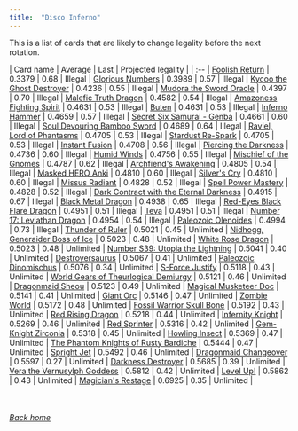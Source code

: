 ```yaml
---
title:  "Disco Inferno"
---
```


This is a list of cards that are likely to change legality before the next rotation.

| Card name | Average | Last | Projected legality |
| :-- |
[Foolish Return](https://db.ygoprodeck.com/card/?search=Foolish%20Return) | 0.3379 | 0.68 | Illegal |
[Glorious Numbers](https://db.ygoprodeck.com/card/?search=Glorious%20Numbers) | 0.3989 | 0.57 | Illegal |
[Kycoo the Ghost Destroyer](https://db.ygoprodeck.com/card/?search=Kycoo%20the%20Ghost%20Destroyer) | 0.4236 | 0.55 | Illegal |
[Mudora the Sword Oracle](https://db.ygoprodeck.com/card/?search=Mudora%20the%20Sword%20Oracle) | 0.4397 | 0.70 | Illegal |
[Malefic Truth Dragon](https://db.ygoprodeck.com/card/?search=Malefic%20Truth%20Dragon) | 0.4582 | 0.54 | Illegal |
[Amazoness Fighting Spirit](https://db.ygoprodeck.com/card/?search=Amazoness%20Fighting%20Spirit) | 0.4631 | 0.53 | Illegal |
[Buten](https://db.ygoprodeck.com/card/?search=Buten) | 0.4631 | 0.53 | Illegal |
[Inferno Hammer](https://db.ygoprodeck.com/card/?search=Inferno%20Hammer) | 0.4659 | 0.57 | Illegal |
[Secret Six Samurai - Genba](https://db.ygoprodeck.com/card/?search=Secret%20Six%20Samurai%20-%20Genba) | 0.4661 | 0.60 | Illegal |
[Soul Devouring Bamboo Sword](https://db.ygoprodeck.com/card/?search=Soul%20Devouring%20Bamboo%20Sword) | 0.4689 | 0.64 | Illegal |
[Raviel, Lord of Phantasms](https://db.ygoprodeck.com/card/?search=Raviel,%20Lord%20of%20Phantasms) | 0.4705 | 0.53 | Illegal |
[Stardust Re-Spark](https://db.ygoprodeck.com/card/?search=Stardust%20Re-Spark) | 0.4705 | 0.53 | Illegal |
[Instant Fusion](https://db.ygoprodeck.com/card/?search=Instant%20Fusion) | 0.4708 | 0.56 | Illegal |
[Piercing the Darkness](https://db.ygoprodeck.com/card/?search=Piercing%20the%20Darkness) | 0.4736 | 0.60 | Illegal |
[Humid Winds](https://db.ygoprodeck.com/card/?search=Humid%20Winds) | 0.4756 | 0.55 | Illegal |
[Mischief of the Gnomes](https://db.ygoprodeck.com/card/?search=Mischief%20of%20the%20Gnomes) | 0.4787 | 0.62 | Illegal |
[Archfiend's Awakening](https://db.ygoprodeck.com/card/?search=Archfiend's%20Awakening) | 0.4805 | 0.54 | Illegal |
[Masked HERO Anki](https://db.ygoprodeck.com/card/?search=Masked%20HERO%20Anki) | 0.4810 | 0.60 | Illegal |
[Silver's Cry](https://db.ygoprodeck.com/card/?search=Silver's%20Cry) | 0.4810 | 0.60 | Illegal |
[Missus Radiant](https://db.ygoprodeck.com/card/?search=Missus%20Radiant) | 0.4828 | 0.52 | Illegal |
[Spell Power Mastery](https://db.ygoprodeck.com/card/?search=Spell%20Power%20Mastery) | 0.4828 | 0.52 | Illegal |
[Dark Contract with the Eternal Darkness](https://db.ygoprodeck.com/card/?search=Dark%20Contract%20with%20the%20Eternal%20Darkness) | 0.4915 | 0.67 | Illegal |
[Black Metal Dragon](https://db.ygoprodeck.com/card/?search=Black%20Metal%20Dragon) | 0.4938 | 0.65 | Illegal |
[Red-Eyes Black Flare Dragon](https://db.ygoprodeck.com/card/?search=Red-Eyes%20Black%20Flare%20Dragon) | 0.4951 | 0.51 | Illegal |
[Teva](https://db.ygoprodeck.com/card/?search=Teva) | 0.4951 | 0.51 | Illegal |
[Number 17: Leviathan Dragon](https://db.ygoprodeck.com/card/?search=Number%2017:%20Leviathan%20Dragon) | 0.4954 | 0.54 | Illegal |
[Paleozoic Olenoides](https://db.ygoprodeck.com/card/?search=Paleozoic%20Olenoides) | 0.4994 | 0.73 | Illegal |
[Thunder of Ruler](https://db.ygoprodeck.com/card/?search=Thunder%20of%20Ruler) | 0.5021 | 0.45 | Unlimited |
[Nidhogg, Generaider Boss of Ice](https://db.ygoprodeck.com/card/?search=Nidhogg,%20Generaider%20Boss%20of%20Ice) | 0.5023 | 0.48 | Unlimited |
[White Rose Dragon](https://db.ygoprodeck.com/card/?search=White%20Rose%20Dragon) | 0.5023 | 0.48 | Unlimited |
[Number S39: Utopia the Lightning](https://db.ygoprodeck.com/card/?search=Number%20S39:%20Utopia%20the%20Lightning) | 0.5041 | 0.40 | Unlimited |
[Destroyersaurus](https://db.ygoprodeck.com/card/?search=Destroyersaurus) | 0.5067 | 0.41 | Unlimited |
[Paleozoic Dinomischus](https://db.ygoprodeck.com/card/?search=Paleozoic%20Dinomischus) | 0.5076 | 0.34 | Unlimited |
[S-Force Justify](https://db.ygoprodeck.com/card/?search=S-Force%20Justify) | 0.5118 | 0.43 | Unlimited |
[World Gears of Theurlogical Demiurgy](https://db.ygoprodeck.com/card/?search=World%20Gears%20of%20Theurlogical%20Demiurgy) | 0.5121 | 0.46 | Unlimited |
[Dragonmaid Sheou](https://db.ygoprodeck.com/card/?search=Dragonmaid%20Sheou) | 0.5123 | 0.49 | Unlimited |
[Magical Musketeer Doc](https://db.ygoprodeck.com/card/?search=Magical%20Musketeer%20Doc) | 0.5141 | 0.41 | Unlimited |
[Giant Orc](https://db.ygoprodeck.com/card/?search=Giant%20Orc) | 0.5146 | 0.47 | Unlimited |
[Zombie World](https://db.ygoprodeck.com/card/?search=Zombie%20World) | 0.5172 | 0.48 | Unlimited |
[Fossil Warrior Skull Bone](https://db.ygoprodeck.com/card/?search=Fossil%20Warrior%20Skull%20Bone) | 0.5192 | 0.43 | Unlimited |
[Red Rising Dragon](https://db.ygoprodeck.com/card/?search=Red%20Rising%20Dragon) | 0.5218 | 0.44 | Unlimited |
[Infernity Knight](https://db.ygoprodeck.com/card/?search=Infernity%20Knight) | 0.5269 | 0.46 | Unlimited |
[Red Sprinter](https://db.ygoprodeck.com/card/?search=Red%20Sprinter) | 0.5316 | 0.42 | Unlimited |
[Gem-Knight Zirconia](https://db.ygoprodeck.com/card/?search=Gem-Knight%20Zirconia) | 0.5318 | 0.45 | Unlimited |
[Howling Insect](https://db.ygoprodeck.com/card/?search=Howling%20Insect) | 0.5369 | 0.47 | Unlimited |
[The Phantom Knights of Rusty Bardiche](https://db.ygoprodeck.com/card/?search=The%20Phantom%20Knights%20of%20Rusty%20Bardiche) | 0.5444 | 0.47 | Unlimited |
[Spright Jet](https://db.ygoprodeck.com/card/?search=Spright%20Jet) | 0.5492 | 0.46 | Unlimited |
[Dragonmaid Changeover](https://db.ygoprodeck.com/card/?search=Dragonmaid%20Changeover) | 0.5597 | 0.27 | Unlimited |
[Darkness Destroyer](https://db.ygoprodeck.com/card/?search=Darkness%20Destroyer) | 0.5685 | 0.39 | Unlimited |
[Vera the Vernusylph Goddess](https://db.ygoprodeck.com/card/?search=Vera%20the%20Vernusylph%20Goddess) | 0.5812 | 0.42 | Unlimited |
[Level Up!](https://db.ygoprodeck.com/card/?search=Level%20Up!) | 0.5862 | 0.43 | Unlimited |
[Magician's Restage](https://db.ygoprodeck.com/card/?search=Magician's%20Restage) | 0.6925 | 0.35 | Unlimited |

<br>

###### [Back home](index)